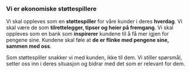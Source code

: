 ### Vi er økonomiske støttespillere

Vi skal oppleves som en **støttespiller** for våre kunder i deres **hverdag**. Vi skal være de som **tilrettelegger, tipser og heier på fremgang**. Vi skal oppleves som en bank som **inspirerer** kundene til å få mer igjen for pengene sine. Kundene skal føle at **de er flinke med pengene sine, sammen med oss**.

Som støttespiller snakker vi med kunden, ikke til dem. Vi stiller spørsmål, setter oss inn i deres situasjon og bidrar med det som er relevant for dem.